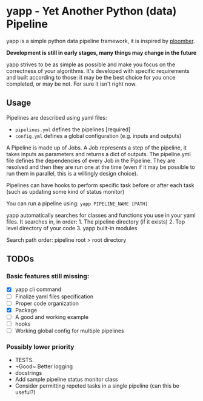 # yapp - Yet Another Python (data) Pipeline

yapp is a simple python data pipeline framework, it is inspired by [ploomber](https://github.com/ploomber/ploomber).

**Development is still in early stages, many things may change in the future**

yapp strives to be as simple as possible and make you focus on the correctness of your algorithms.
It's developed with specific requirements and built according to those: it may be the best choice for you once completed, or may be not.
For sure it isn't right now.

## Usage

Pipelines are described using yaml files:
 - `pipelines.yml` defines the pipelines [required]
 - `config.yml`		defines a global configuration (e.g. inputs and outputs)

A Pipeline is made up of Jobs.
A Job represents a step of the pipeline, it takes inputs as parameters and returns a dict of outputs.
The pipeline.yml file defines the dependencies of every Job in the Pipeline. They are resolved and
then they are run one at the time (even if it may be possible to run them in parallel, this is a
willingly design choice).

Pipelines can have hooks to perform specific task before or after each task (such as updating some
kind of status monitor)

You can run a pipeline using:
```yapp PIPELINE_NAME [PATH]```

yapp automatically searches for classes and functions you use in your yaml files.
It searches in, in order:
	1. The pipeline directory (if it exists)
	2. Top level directory of your code
	3. yapp built-in modules

Search path order: pipeline root > root directory

## TODOs

### Basic features still missing:
 - [x] yapp cli command
 - [ ] Finalize yaml files specification
 - [ ] Proper code organization
 - [x] Package
 - [ ] A good and working example
 - [ ] hooks
 - [ ] Working global config for multiple pipelines

### Possibly lower priority
 - TESTS.
 - ~Good~ Better logging
 - docstrings
 - Add sample pipeline status monitor class
 - Consider permitting repeted tasks in a single pipeline (can this be useful?)
